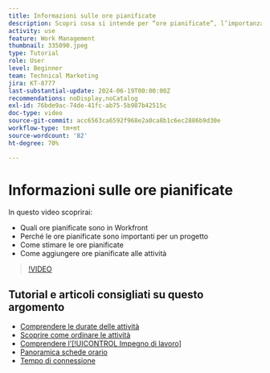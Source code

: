 ```yaml
---
title: Informazioni sulle ore pianificate
description: Scopri cosa si intende per “ore pianificate”, l’importanza delle ore pianificate per un progetto e come aggiungere ore pianificate alle attività.
activity: use
feature: Work Management
thumbnail: 335090.jpeg
type: Tutorial
role: User
level: Beginner
team: Technical Marketing
jira: KT-8777
last-substantial-update: 2024-06-19T00:00:00Z
recommendations: noDisplay,noCatalog
exl-id: 76bde9ac-74de-41fc-ab75-5b987b42515c
doc-type: video
source-git-commit: acc6563ca6592f968e2a0ca8b1c6ec2886b9d30e
workflow-type: tm+mt
source-wordcount: '82'
ht-degree: 70%

---
```


# Informazioni sulle ore pianificate

In questo video scoprirai:

* Quali ore pianificate sono in Workfront
* Perché le ore pianificate sono importanti per un progetto
* Come stimare le ore pianificate
* Come aggiungere ore pianificate alle attività

>[!VIDEO](https://video.tv.adobe.com/v/335090/?quality=12&learn=on)


## Tutorial e articoli consigliati su questo argomento

* [Comprendere le durate delle attività](/help/manage-work/tasks/understand-task-durations.md)
* [Scoprire come ordinare le attività](/help/manage-work/tasks/learn-to-sequence-tasks.md)
* [Comprendere l’[!UICONTROL Impegno di lavoro]](/help/manage-work/tasks/understand-work-effort.md)
* [Panoramica schede orario](https://experienceleague.adobe.com/en/docs/workfront/using/timesheets/details/timesheets-overview)
* [Tempo di connessione](https://experienceleague.adobe.com/en/docs/workfront/using/timesheets/create-and-manage-timesheets-in-adobe-workfront/log-time)
